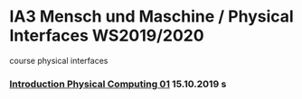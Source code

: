 # IA3 Mensch und Maschine / Physical Interfaces WS2019/2020
course physical interfaces


### [Introduction Physical Computing 01](https://github.com/HybridThingsLab/course-physical-interfaces/tree/master/introduction_physical_computing_01) 15.10.2019 s